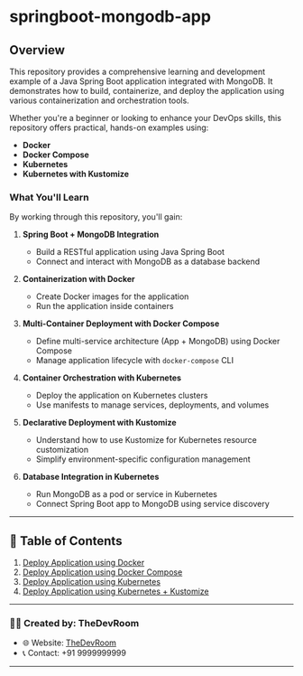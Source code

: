 # springboot-mongodb-app

## Overview

This repository provides a comprehensive learning and development example of a Java Spring Boot application integrated with MongoDB. It demonstrates how to build, containerize, and deploy the application using various containerization and orchestration tools.

Whether you're a beginner or looking to enhance your DevOps skills, this repository offers practical, hands-on examples using:

- **Docker**
- **Docker Compose**
- **Kubernetes**
- **Kubernetes with Kustomize**

### What You'll Learn

By working through this repository, you'll gain:

1. **Spring Boot + MongoDB Integration**
    - Build a RESTful application using Java Spring Boot
    - Connect and interact with MongoDB as a database backend

2. **Containerization with Docker**
    - Create Docker images for the application
    - Run the application inside containers

3. **Multi-Container Deployment with Docker Compose**
    - Define multi-service architecture (App + MongoDB) using Docker Compose
    - Manage application lifecycle with `docker-compose` CLI

4. **Container Orchestration with Kubernetes**
    - Deploy the application on Kubernetes clusters
    - Use manifests to manage services, deployments, and volumes

5. **Declarative Deployment with Kustomize**
    - Understand how to use Kustomize for Kubernetes resource customization
    - Simplify environment-specific configuration management

6. **Database Integration in Kubernetes**
    - Run MongoDB as a pod or service in Kubernetes
    - Connect Spring Boot app to MongoDB using service discovery

---

## 📘 Table of Contents

1. [Deploy Application using Docker](deploy-springapp-using-docker.md)
2. [Deploy Application using Docker Compose](deploy-springapp-using-docker-compose.md)
3. [Deploy Application using Kubernetes](deploy-springapp-using-kubernetes.md)
4. [Deploy Application using Kubernetes + Kustomize](deploy-springapp-using-kustomize.md)

---

### 👨‍💻 Created by: **TheDevRoom**

- 🌐 Website: [TheDevRoom](https://github.com/localhost-devel/localhost-devel/blob/master/README.md)
- 📞 Contact: +91 9999999999

---
